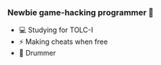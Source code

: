 ### Newbie game-hacking programmer 👋

- 💻 Studying for TOLC-I
- ⚡ Making cheats when free
- 🥁 Drummer

<!--
**marcoigorr/marcoigorr** is a ✨ _special_ ✨ repository because its `README.md` (this file) appears on your GitHub profile.

Here are some ideas to get you started:

- 🔭 I’m currently working on ...
- 🌱 I’m currently learning ...
- 👯 I’m looking to collaborate on ...
- 🤔 I’m looking for help with ...
- 💬 Ask me about ...
- 📫 How to reach me: ...
- 😄 Pronouns: ...
- ⚡ Fun fact: ...
<p align="center">
  <img src="https://user-images.githubusercontent.com/87567996/186928315-426822eb-1c87-4171-bb9a-d139ac84d909.png" width="130">
</p>
-->
<!--[![Top Langs](https://github-readme-stats.vercel.app/api/top-langs/?username=marcoigorr&layout=compact)](https://github.com/marcoigorr)-->
